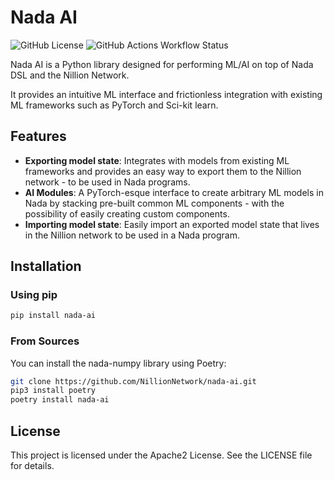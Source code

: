 # Nada AI

![GitHub License](https://img.shields.io/github/license/NillionNetwork/nada-ai?style=for-the-badge)
![GitHub Actions Workflow Status](https://img.shields.io/github/actions/workflow/status/NillionNetwork/nada-ai/test?style=for-the-badge)

Nada AI is a Python library designed for performing ML/AI on top of Nada DSL and the Nillion Network.

It provides an intuitive ML interface and frictionless integration with existing ML frameworks such as PyTorch and Sci-kit learn.

## Features

- **Exporting model state**: Integrates with models from existing ML frameworks and provides an easy way to export them to the Nillion network - to be used in Nada programs.
- **AI Modules**: A PyTorch-esque interface to create arbitrary ML models in Nada by stacking pre-built common ML components - with the possibility of easily creating custom components.
- **Importing model state**: Easily import an exported model state that lives in the Nillion network to be used in a Nada program.

## Installation
### Using pip

```bash
pip install nada-ai
```

### From Sources
You can install the nada-numpy library using Poetry:

```bash
git clone https://github.com/NillionNetwork/nada-ai.git
pip3 install poetry
poetry install nada-ai
```

## License

This project is licensed under the Apache2 License. See the LICENSE file for details.
